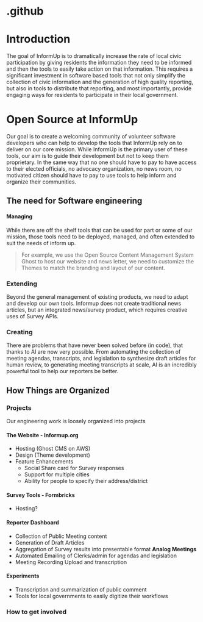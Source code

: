 # .github

# Introduction
The goal of InformUp is to dramatically increase the rate of local civic participation by giving residents the information they need to be informed and then the tools to easily take action on that information. This requires a significant investment in software based tools that not only simplify the collection of civic information and the generation of high quality reporting, but also in tools to distribute that reporting, and most importantly, provide engaging ways for residents to participate in their local government.
# Open Source at InformUp
Our goal is to create a welcoming community of volunteer software developers who can help to develop the tools that InformUp rely on to deliver on our core mission. While InformUp is the primary user of these tools, our aim is to guide their development but not to keep them proprietary. In the same way that no one should have to pay to have access to their elected officials, no advocacy organization, no news room, no motivated citizen should have to pay to use tools to help inform and organize their communities.
## **The need for Software engineering**
#### Managing
While there are off the shelf tools that can be used for part or some of our mission, those tools need to be deployed, managed, and often extended to suit the needs of inform up. 
>  For example, we use the Open Source Content Management System Ghost to host our website and news letter, we need to  customize the Themes to match the branding and layout of our content.
### Extending
Beyond the general management of existing products, we need to adapt and develop our own tools. Informup does not create traditional news articles, but an integrated news/survey product, which requires creative uses of Survey APIs.
### Creating
There are problems that have never been solved before (in code), that thanks to AI are now very possible. From automating the collection of meeting agendas, transcripts, and legislation to synthesize draft articles for human review, to generating meeting transcripts at scale, AI is  an incredibly powerful tool to help our reporters be better. 
## How Things are Organized
### Projects
Our engineering work is loosely organized into projects
#### The Website - Informup.org
- Hosting (Ghost CMS on AWS)
- Design (Theme development)
- Feature Enhancements
	- Social Share card for Survey responses
	- Support for multiple cities
	- Ability for people to specify their address/district

#### Survey Tools - Formbricks
- Hosting?
#### Reporter Dashboard
- Collection of Public Meeting content
- Generation of Draft Articles
- Aggregation of Survey results into presentable format
**Analog Meetings**
- Automated Emailing of Clerks/admin for agendas and legislation
- Meeting Recording Upload and transcription
#### Experiments
- Transcription and summarization of public comment
- Tools for local governments to easily digitize their workflows
### How to get involved
